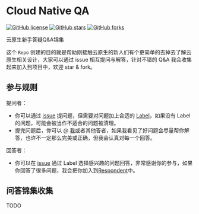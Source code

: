 # Cloud Native QA

[![GitHub license](https://img.shields.io/github/license/shikanon/cloud-native-qa)](https://github.com/shikanon/cloud-native-qa/blob/master/LICENSE)
[![GitHub stars](https://img.shields.io/github/stars/shikanon/cloud-native-qa)](https://github.com/shikanon/cloud-native-qa/stargazers)
[![GitHub forks](https://img.shields.io/github/forks/shikanon/cloud-native-qa)](https://github.com/shikanon/cloud-native-qa/network)

云原生新手答疑Q&amp;A锦集

这个 `Repo` 创建的目的就是帮助刚接触云原生的新人们有个更简单的去掉去了解云原生相关设计，大家可以通过 issue 相互提问与解答，针对不错的 Q&A 我会收集起来加入到项目中，欢迎 star & fork。


## 参与规则

提问者：
- 你可以通过 [issue](https://github.com/shikanon/cloud-native-qa/issues) 提问题，但需要对问题加上合适的 [Label](https://github.com/shikanon/cloud-native-qa/labels)，如果没有 Label 的问题，可能会被当作不适合的问题被清理。
- 提完问题后，你可以 @ [我](https://github.com/shikanon)或者其他答者，如果我看见了好问题会尽量帮你解答，也许不一定那么完美或正确，但我会认真对每一个回答。

回答者：
- 你可以在 [issue](https://github.com/shikanon/cloud-native-qa/issues) 通过 Label 选择感兴趣的问题回答，非常感谢你的参与，如果你回答了很多问题，我会把你加入到[Respondent](https://github.com/shikanon/cloud-native-qa/blob/main/Respondent.md)中。

## 问答锦集收集

TODO